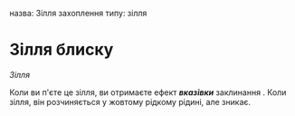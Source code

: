 назва: Зілля захоплення типу: зілля

# Зілля блиску
_Зілля_

Коли ви п'єте це зілля, ви отримаєте ефект **_вказівки_** заклинання . Коли зілля, він розчиняється у жовтому рідкому рідині, але зникає. 